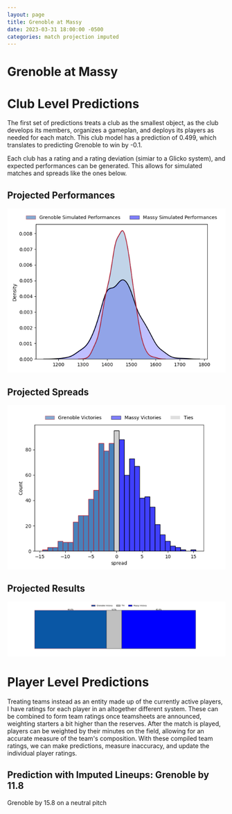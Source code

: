 ```yaml
---  
layout: page  
title: Grenoble at Massy  
date: 2023-03-31 18:00:00 -0500  
categories: match projection imputed  
---
```

# Grenoble at Massy

# Club Level Predictions


The first set of predictions treats a club as the smallest object, as the club develops its members, organizes a gameplan, and deploys its players as needed for each match. This club model has a prediction of 0.499, which translates to predicting Grenoble to win by -0.1.

Each club has a rating and a rating deviation (simiar to a Glicko system), and expected performances can be generated. This allows for simulated matches and spreads like the ones below.
## Projected Performances


![Projected Performances](plots/performances_2023-03-31-Massy-Grenoble.png)
## Projected Spreads


![Projected Spreads](plots/spreads_2023-03-31-Massy-Grenoble.png)
## Projected Results


![Projected Results](plots/resultbar_2023-03-31-Massy-Grenoble.png)
# Player Level Predictions


Treating teams instead as an entity made up of the currently active players, I have ratings for each player in an altogether different system. These can be combined to form team ratings once teamsheets are announced, weighting starters a bit higher than the reserves. After the match is played, players can be weighted by their minutes on the field, allowing for an accurate measure of the team's composition. With these compiled team ratings, we can make predictions, measure inaccuracy, and update the individual player ratings.
## Prediction with Imputed Lineups: Grenoble by 11.8


Grenoble by 15.8 on a neutral pitch

